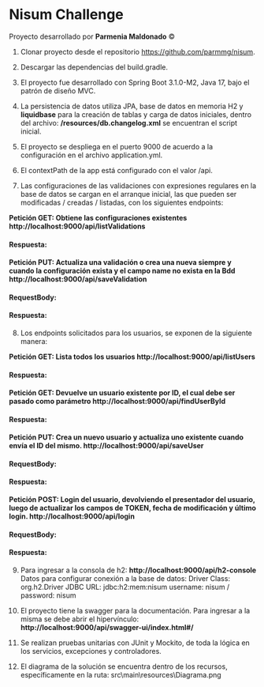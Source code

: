 # **Nisum Challenge**
Proyecto desarrollado por **Parmenia Maldonado** &copy;

1. Clonar proyecto desde el repositorio https://github.com/parmmg/nisum.

2. Descargar las dependencias del build.gradle.

3. El proyecto fue desarrollado con Spring Boot 3.1.0-M2, Java 17, bajo el patrón de diseño MVC.

4. La persistencia de datos utiliza JPA, base de datos en memoria H2 y **liquidbase** para la creación de tablas y carga de datos iniciales, dentro del archivo: **/resources/db.changelog.xml** se encuentran el script inicial.

5. El proyecto se despliega en el puerto 9000 de acuerdo a la configuración en el archivo application.yml.

6. El contextPath de la app está configurado con el valor /api.

7. Las configuraciones de las validaciones con expresiones regulares en la base de datos se cargan en el arranque inicial, las que pueden ser modificadas / creadas / listadas, con los siguientes endpoints: 

**Petición GET:  Obtiene las configuraciones existentes
http://localhost:9000/api/listValidations**
  
#### Respuesta:


#### 

**Petición PUT: Actualiza una validación o crea una nueva siempre y cuando la configuración exista y el campo name no exista en la Bdd
http://localhost:9000/api/saveValidation**

#### RequestBody:


#### Respuesta:


8. Los endpoints solicitados para los usuarios, se exponen de la siguiente manera:

**Petición GET: Lista todos los usuarios
http://localhost:9000/api/listUsers**

#### Respuesta:


#### 

**Petición GET: Devuelve un usuario existente por ID, el cual debe ser pasado como parámetro
http://localhost:9000/api/findUserById**

#### Respuesta:


#### 


**Petición PUT: Crea un nuevo usuario y actualiza uno existente cuando envía el ID del mismo. 
http://localhost:9000/api/saveUser**

#### RequestBody:


#### Respuesta:


**Petición POST: Login del usuario, devolviendo el presentador del usuario, luego de actualizar los campos de TOKEN, fecha de modificación y último login.
http://localhost:9000/api/login**

#### RequestBody:


#### Respuesta:


9. Para ingresar a la consola de h2: **http://localhost:9000/api/h2-console** Datos para configurar conexión a la base de datos: Driver Class: org.h2.Driver JDBC URL: jdbc:h2:mem:nisum username: nisum  /  password: nisum

10. El proyecto tiene la swagger para la documentación. Para ingresar a la misma se debe abrir el hipervínculo: **http://localhost:9000/api/swagger-ui/index.html#/**

11. Se realizan pruebas unitarias con JUnit y Mockito, de toda la lógica en los servicios, excepciones y controladores.

12. El diagrama de la solución se encuentra dentro de los recursos, específicamente en la ruta: src\main\resources\Diagrama.png


